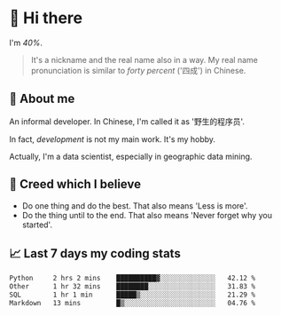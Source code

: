 # 👋 Hi there

I'm *40%*.

> It's a nickname and the real name also in a way.
> My real name pronunciation is similar to *forty percent* ('四成') in Chinese.

## :speech_balloon: About me

An informal developer. In Chinese, I'm called it as '野生的程序员'.

In fact, _development_ is not my main work. It's my hobby.

Actually, I'm a data scientist, especially in geographic data mining.

## :see_no_evil: Creed which I believe

- Do one thing and do the best. That also means 'Less is more'.
- Do the thing until to the end. That also means 'Never forget why you started'.

## :chart_with_upwards_trend: Last 7 days my coding stats

<!--START_SECTION:waka-->

```txt
Python     2 hrs 2 mins    ██████████▓░░░░░░░░░░░░░░   42.12 %
Other      1 hr 32 mins    ████████░░░░░░░░░░░░░░░░░   31.83 %
SQL        1 hr 1 min      █████▒░░░░░░░░░░░░░░░░░░░   21.29 %
Markdown   13 mins         █▒░░░░░░░░░░░░░░░░░░░░░░░   04.76 %
```

<!--END_SECTION:waka-->
